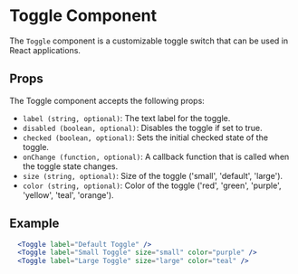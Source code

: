 # Toggle Component

The `Toggle` component is a customizable toggle switch that can be used in React applications.

## Props
The Toggle component accepts the following props:

- `label (string, optional)`: The text label for the toggle.
- `disabled (boolean, optional)`: Disables the toggle if set to true.
- `checked (boolean, optional)`: Sets the initial checked state of the toggle.
- `onChange (function, optional)`: A callback function that is called when the toggle state changes.
- `size (string, optional)`: Size of the toggle ('small', 'default', 'large').
- `color (string, optional)`: Color of the toggle ('red', 'green', 'purple', 'yellow', 'teal', 'orange').

## Example 

```jsx
  <Toggle label="Default Toggle" />
  <Toggle label="Small Toggle" size="small" color="purple" />
  <Toggle label="Large Toggle" size="large" color="teal" />
```